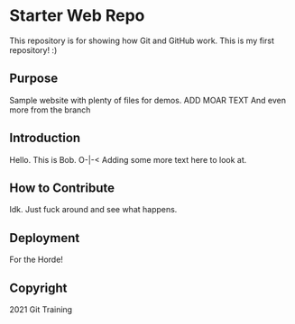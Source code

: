 # Starter Web Repo

This repository is for showing how Git and GitHub work. This is my first repository! :)

## Purpose

Sample website with plenty of files for demos. ADD MOAR TEXT
And even more from the branch

## Introduction

Hello. This is Bob. O-|-<
Adding some more text here to look at.

## How to Contribute

Idk. Just fuck around and see what happens.

## Deployment
For the Horde!

## Copyright
2021 Git Training